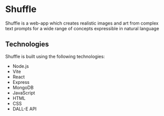 # Shuffle

Shuffle is a web-app which creates realistic images and art
from complex text prompts for a wide range of concepts
expressible in natural language

## Technologies

Shuffle is built using the following technologies:

- Node.js
- Vite
- React
- Express
- MongoDB
- JavaScript
- HTML
- CSS
- DALL-E API
